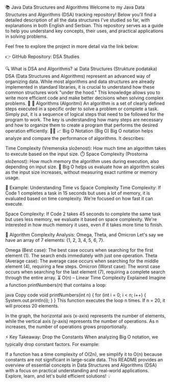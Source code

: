 📚 Java Data Structures and Algorithms
Welcome to my Java Data Structures and Algorithms (DSA) tracking repository! Below you'll find a detailed description of all the data structures I've studied so far, with explanations in both English and Serbian. This repository serves as a guide to help you understand key concepts, their uses, and practical applications in solving problems.

Feel free to explore the project in more detail via the link below:

👉 GitHub Repository: DSA Studies

🔍 What is DSA and Algorithms?
📊 Data Structures (Strukture podataka)
DSA (Data Structures and Algorithms) represent an advanced way of organizing data. While most algorithms and data structures are already implemented in standard libraries, it is crucial to understand how these common structures work "under the hood." This knowledge allows you to write more efficient code and make better decisions when solving complex problems. 🚀
🧠 Algorithms (Algoritmi)
An algorithm is a set of clearly defined steps executed in a specific order to solve a problem or complete a task. Simply put, it is a sequence of logical steps that need to be followed for the program to work. The key is understanding how many steps are necessary and how to organize them to create a program that performs the desired operation efficiently. 🧑‍💻
📈 Big O Notation (Big O)
Big O notation helps analyze and compare the performance of algorithms. It describes:

Time Complexity (Vremenska složenost): How much time an algorithm takes to execute based on the input size. ⏱️
Space Complexity (Prostorna složenost): How much memory the algorithm uses during execution, also depending on input size. 💾
Big O helps us evaluate how an algorithm scales as the input size increases, without measuring exact runtime or memory usage.

🚀 Example: Understanding Time vs Space Complexity
Time Complexity: If Code 1 completes a task in 15 seconds but uses a lot of memory, it is evaluated based on time complexity. We're focused on how fast it can execute.

Space Complexity: If Code 2 takes 45 seconds to complete the same task but uses less memory, we evaluate it based on space complexity. We're interested in how much memory it uses, even if it takes more time to finish.

🧩 Algorithm Complexity Analysis: Omega, Theta, and Omicron
Let's say we have an array of 7 elements: {1, 2, 3, 4, 5, 6, 7}.

Omega (Best case): The best case occurs when searching for the first element (1). The search ends immediately with just one operation.
Theta (Average case): The average case occurs when searching for the middle element (4), requiring a few steps.
Omicron (Worst case): The worst case occurs when searching for the last element (7), requiring a complete search through the entire array.
⏳ O(n) – Linear Time Complexity Explained
Imagine a function printNumbers(n) that contains a loop:

java
Copy code
void printNumbers(int n) {
    for (int i = 0; i < n; i++) {
        System.out.println(i);
    }
}
This function executes the loop n times. If n = 20, it will process 20 elements.



In the graph, the horizontal axis (x-axis) represents the number of elements, while the vertical axis (y-axis) represents the number of operations. As n increases, the number of operations grows proportionally.

⚡ Key Takeaway: Drop the Constants
When analyzing Big O notation, we typically drop constant factors. For example:

If a function has a time complexity of O(2n), we simplify it to O(n) because constants are not significant in large-scale data.
This README provides an overview of essential concepts in Data Structures and Algorithms (DSA) with a focus on practical understanding and real-world applications. Explore, learn, and let's build efficient solutions! 💡
